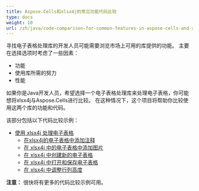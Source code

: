 ```yaml
---
title: Aspose.Cells和xlsx4j的常见功能代码比较
type: docs
weight: 10
url: /zh/java/code-comparison-for-common-features-in-aspose-cells-and-xlsx4j/
---
```


寻找电子表格处理库的开发人员可能需要浏览市场上可用的库提供的功能。 主要在选择选项时考虑了一些因素：

- 功能
- 使用库所需的努力
- 性能

如果你是Java开发人员，希望选择一个电子表格处理库来处理电子表格，你可能想将xlsx4j与Aspose.Cells进行比较。 在这种情况下，这个项目将帮助你比较使用这两个库的功能和代码。

该部分包括以下代码比较示例：

- [使用 xlsx4j 处理电子表格](/cells/zh/java/working-with-spreadsheet-in-xlsx4j/)
  - [在xlsx4j的电子表格中添加注释](/cells/zh/java/add-comments-in-spreadsheet-in-xlsx4j/)
  - [在 xlsx4j 中的电子表格中添加图片](/cells/zh/java/add-images-in-spreadsheet-in-xlsx4j/)
  - [在 xlsx4j 中创建新的电子表格](/cells/zh/java/create-new-spreadsheet-in-xlsx4j/)
  - [在 xlsx4j 中打开和保存电子表格](/cells/zh/java/open-and-save-spreadsheet-in-xlsx4j/)
  - [在 xlsx4j 中调整行列高度](/cells/zh/java/row-column-height-adjustment-in-xlsx4j/)

**注意：** 很快将有更多的代码比较示例可用。 
